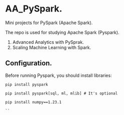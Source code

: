 # AA_PySpark.
Mini projects for PySpark (Apache Spark).

The repo is used for studying Apache Spark (Pyspark). 
1) Advanced Analytics with PySprak.
2) Scaling Machine Learning with Spark.

## Configuration.

Before running Pyspark, you should install libraries:

```
pip install pyspark

pip install pyspark[sql, ml, mlib] # It's optional

pip install numpy==1.23.1

``
